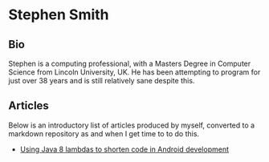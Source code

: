 # Stephen Smith
## Bio
Stephen is a computing professional, with a Masters Degree in Computer Science from Lincoln University, UK. He has been attempting to program for just over 38 years and is still relatively sane despite this.

## Articles
Below is an introductory list of articles produced by myself, converted to a markdown repository as and when I get time to to do this.

- [Using Java 8 lambdas to shorten code in Android development](Lambdas.md)
